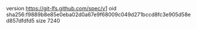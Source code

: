 version https://git-lfs.github.com/spec/v1
oid sha256:f9889b8e85e0eba02d0a67e9f68009c049d271bccd8fc3e905d58ed857dfdfd5
size 7240
